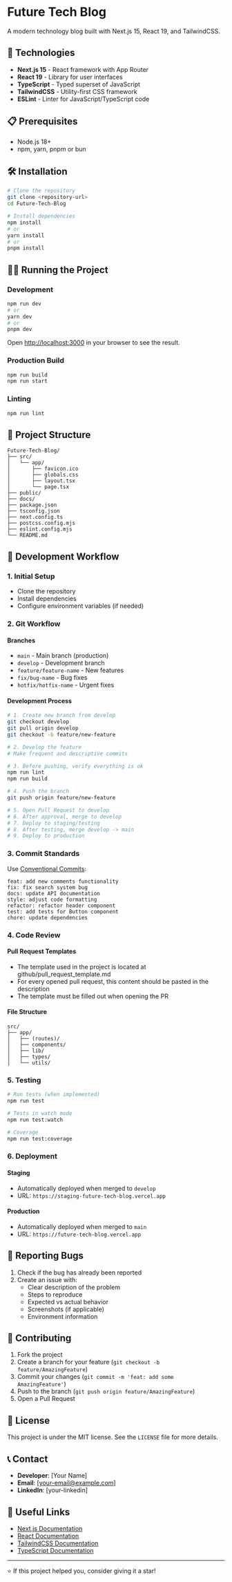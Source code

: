 # Future Tech Blog

A modern technology blog built with Next.js 15, React 19, and TailwindCSS.

## 🚀 Technologies

- **Next.js 15** - React framework with App Router
- **React 19** - Library for user interfaces
- **TypeScript** - Typed superset of JavaScript
- **TailwindCSS** - Utility-first CSS framework
- **ESLint** - Linter for JavaScript/TypeScript code

## 📋 Prerequisites

- Node.js 18+ 
- npm, yarn, pnpm or bun

## 🛠️ Installation

```bash
# Clone the repository
git clone <repository-url>
cd Future-Tech-Blog

# Install dependencies
npm install
# or
yarn install
# or
pnpm install
```

## 🏃‍♂️ Running the Project

### Development
```bash
npm run dev
# or
yarn dev
# or
pnpm dev
```

Open [http://localhost:3000](http://localhost:3000) in your browser to see the result.

### Production Build
```bash
npm run build
npm run start
```

### Linting
```bash
npm run lint
```

## 📁 Project Structure

```
Future-Tech-Blog/
├── src/
│   └── app/
│       ├── favicon.ico
│       ├── globals.css
│       ├── layout.tsx
│       └── page.tsx
├── public/
├── docs/
├── package.json
├── tsconfig.json
├── next.config.ts
├── postcss.config.mjs
├── eslint.config.mjs
└── README.md
```

## 🔄 Development Workflow

### 1. Initial Setup
- Clone the repository
- Install dependencies
- Configure environment variables (if needed)

### 2. Git Workflow

#### Branches
- `main` - Main branch (production)
- `develop` - Development branch
- `feature/feature-name` - New features
- `fix/bug-name` - Bug fixes
- `hotfix/hotfix-name` - Urgent fixes

#### Development Process
```bash
# 1. Create new branch from develop
git checkout develop
git pull origin develop
git checkout -b feature/new-feature

# 2. Develop the feature
# Make frequent and descriptive commits

# 3. Before pushing, verify everything is ok
npm run lint
npm run build

# 4. Push the branch
git push origin feature/new-feature

# 5. Open Pull Request to develop
# 6. After approval, merge to develop
# 7. Deploy to staging/testing
# 8. After testing, merge develop -> main
# 9. Deploy to production
```

### 3. Commit Standards

Use [Conventional Commits](https://www.conventionalcommits.org/):

```
feat: add new comments functionality
fix: fix search system bug
docs: update API documentation
style: adjust code formatting
refactor: refactor header component
test: add tests for Button component
chore: update dependencies
```

### 4. Code Review

#### Pull Request Templates
- The template used in the project is located at github/pull_request_template.md
- For every opened pull request, this content should be pasted in the description
- The template must be filled out when opening the PR


#### File Structure
```
src/
├── app/
│   ├── (routes)/
│   ├── components/
│   ├── lib/
│   ├── types/
│   └── utils/
```

### 5. Testing

```bash
# Run tests (when implemented)
npm run test

# Tests in watch mode
npm run test:watch

# Coverage
npm run test:coverage
```

### 6. Deployment

#### Staging
- Automatically deployed when merged to `develop`
- URL: `https://staging-future-tech-blog.vercel.app`

#### Production
- Automatically deployed when merged to `main`
- URL: `https://future-tech-blog.vercel.app`

## 🐛 Reporting Bugs

1. Check if the bug has already been reported
2. Create an issue with:
   - Clear description of the problem
   - Steps to reproduce
   - Expected vs actual behavior
   - Screenshots (if applicable)
   - Environment information

## 🤝 Contributing

1. Fork the project
2. Create a branch for your feature (`git checkout -b feature/AmazingFeature`)
3. Commit your changes (`git commit -m 'feat: add some AmazingFeature'`)
4. Push to the branch (`git push origin feature/AmazingFeature`)
5. Open a Pull Request

## 📝 License

This project is under the MIT license. See the `LICENSE` file for more details.

## 📞 Contact

- **Developer**: [Your Name]
- **Email**: [your-email@example.com]
- **LinkedIn**: [your-linkedin]

## 🔗 Useful Links

- [Next.js Documentation](https://nextjs.org/docs)
- [React Documentation](https://react.dev)
- [TailwindCSS Documentation](https://tailwindcss.com/docs)
- [TypeScript Documentation](https://www.typescriptlang.org/docs)

---

⭐ If this project helped you, consider giving it a star!